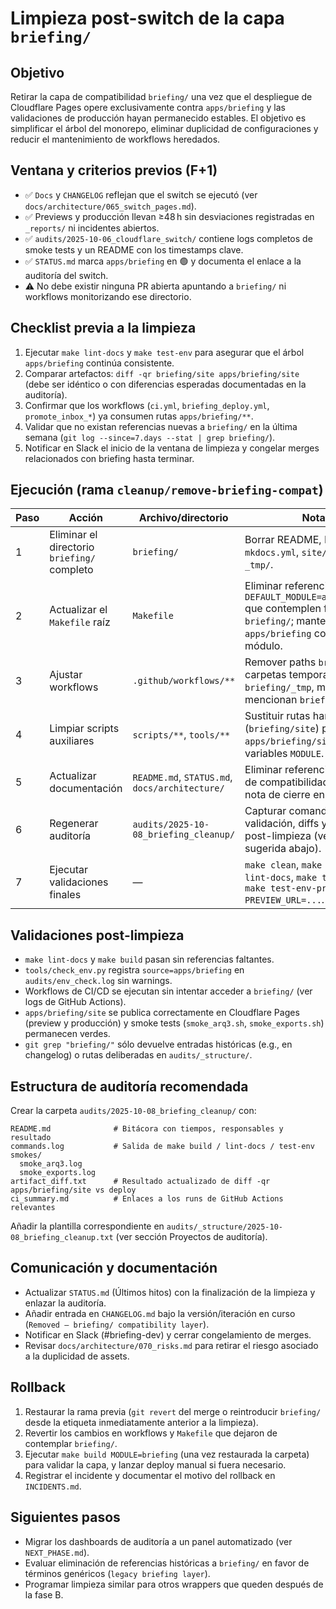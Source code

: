 # Limpieza post-switch de la capa `briefing/`

## Objetivo

Retirar la capa de compatibilidad `briefing/` una vez que el despliegue de Cloudflare Pages opere exclusivamente contra `apps/briefing` y las validaciones de producción hayan permanecido estables. El objetivo es simplificar el árbol del monorepo, eliminar duplicidad de configuraciones y reducir el mantenimiento de workflows heredados.

## Ventana y criterios previos (F+1)

- ✅ `Docs` y `CHANGELOG` reflejan que el switch se ejecutó (ver `docs/architecture/065_switch_pages.md`).
- ✅ Previews y producción llevan ≥48 h sin desviaciones registradas en `_reports/` ni incidentes abiertos.
- ✅ `audits/2025-10-06_cloudflare_switch/` contiene logs completos de smoke tests y un README con los timestamps clave.
- ✅ `STATUS.md` marca `apps/briefing` en 🟢 y documenta el enlace a la auditoría del switch.
- ⚠️ No debe existir ninguna PR abierta apuntando a `briefing/` ni workflows monitorizando ese directorio.

## Checklist previa a la limpieza

1. Ejecutar `make lint-docs` y `make test-env` para asegurar que el árbol `apps/briefing` continúa consistente.
2. Comparar artefactos: `diff -qr briefing/site apps/briefing/site` (debe ser idéntico o con diferencias esperadas documentadas en la auditoría).
3. Confirmar que los workflows (`ci.yml`, `briefing_deploy.yml`, `promote_inbox_*`) ya consumen rutas `apps/briefing/**`.
4. Validar que no existan referencias nuevas a `briefing/` en la última semana (`git log --since=7.days --stat | grep briefing/`).
5. Notificar en Slack el inicio de la ventana de limpieza y congelar merges relacionados con briefing hasta terminar.

## Ejecución (rama `cleanup/remove-briefing-compat`)

| Paso | Acción | Archivo/directorio | Notas |
|------|--------|--------------------|-------|
| 1 | Eliminar el directorio `briefing/` completo | `briefing/` | Borrar README, Makefile, `mkdocs.yml`, `site/` y restos `_tmp/`. |
| 2 | Actualizar el `Makefile` raíz | `Makefile` | Eliminar referencias a `DEFAULT_MODULE=apps/briefing` que contemplen fallback `briefing/`; mantener `apps/briefing` como único módulo. |
| 3 | Ajustar workflows | `.github/workflows/**` | Remover paths `briefing/**`, carpetas temporales `briefing/_tmp`, mensajes que mencionan `briefing/`. |
| 4 | Limpiar scripts auxiliares | `scripts/**`, `tools/**` | Sustituir rutas hardcodeadas (`briefing/site`) por `apps/briefing/site` o variables `MODULE`. |
| 5 | Actualizar documentación | `README.md`, `STATUS.md`, `docs/architecture/` | Eliminar referencias a la capa de compatibilidad y añadir nota de cierre en `CHANGELOG`. |
| 6 | Regenerar auditoría | `audits/2025-10-08_briefing_cleanup/` | Capturar comandos de validación, diffs y smoke tests post-limpieza (ver estructura sugerida abajo). |
| 7 | Ejecutar validaciones finales | — | `make clean`, `make build`, `make lint-docs`, `make test-env`, `make test-env-preview PREVIEW_URL=...`. |

## Validaciones post-limpieza

- `make lint-docs` y `make build` pasan sin referencias faltantes.
- `tools/check_env.py` registra `source=apps/briefing` en `audits/env_check.log` sin warnings.
- Workflows de CI/CD se ejecutan sin intentar acceder a `briefing/` (ver logs de GitHub Actions).
- `apps/briefing/site` se publica correctamente en Cloudflare Pages (preview y producción) y smoke tests (`smoke_arq3.sh`, `smoke_exports.sh`) permanecen verdes.
- `git grep "briefing/"` sólo devuelve entradas históricas (e.g., en changelog) o rutas deliberadas en `audits/_structure/`.

## Estructura de auditoría recomendada

Crear la carpeta `audits/2025-10-08_briefing_cleanup/` con:

```
README.md              # Bitácora con tiempos, responsables y resultado
commands.log           # Salida de make build / lint-docs / test-env
smokes/
  smoke_arq3.log
  smoke_exports.log
artifact_diff.txt      # Resultado actualizado de diff -qr apps/briefing/site vs deploy
ci_summary.md          # Enlaces a los runs de GitHub Actions relevantes
```

Añadir la plantilla correspondiente en `audits/_structure/2025-10-08_briefing_cleanup.txt` (ver sección Proyectos de auditoría).

## Comunicación y documentación

- Actualizar `STATUS.md` (Últimos hitos) con la finalización de la limpieza y enlazar la auditoría.
- Añadir entrada en `CHANGELOG.md` bajo la versión/iteración en curso (`Removed — briefing/ compatibility layer`).
- Notificar en Slack (#briefing-dev) y cerrar congelamiento de merges.
- Revisar `docs/architecture/070_risks.md` para retirar el riesgo asociado a la duplicidad de assets.

## Rollback

1. Restaurar la rama previa (`git revert` del merge o reintroducir `briefing/` desde la etiqueta inmediatamente anterior a la limpieza).
2. Revertir los cambios en workflows y `Makefile` que dejaron de contemplar `briefing/`.
3. Ejecutar `make build MODULE=briefing` (una vez restaurada la carpeta) para validar la capa, y lanzar deploy manual si fuera necesario.
4. Registrar el incidente y documentar el motivo del rollback en `INCIDENTS.md`.

## Siguientes pasos

- Migrar los dashboards de auditoría a un panel automatizado (ver `NEXT_PHASE.md`).
- Evaluar eliminación de referencias históricas a `briefing/` en favor de términos genéricos (`legacy briefing layer`).
- Programar limpieza similar para otros wrappers que queden después de la fase B.

